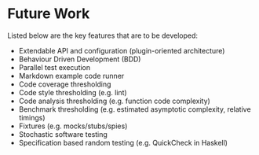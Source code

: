 # Future Work

Listed below are the key features that are to be developed:

- Extendable API and configuration (plugin-oriented architecture)
- Behaviour Driven Development (BDD)
- Parallel test execution
- Markdown example code runner
- Code coverage thresholding
- Code style thresholding (e.g. lint)
- Code analysis thresholding (e.g. function code complexity)
- Benchmark thresholding (e.g. estimated asymptotic complexity, relative timings)
- Fixtures (e.g. mocks/stubs/spies)
- Stochastic software testing
- Specification based random testing (e.g. QuickCheck in Haskell)
